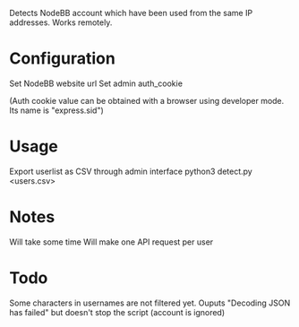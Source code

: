 Detects NodeBB account which have been used from the same IP addresses.
Works remotely.

# Configuration

Set NodeBB website url
Set admin auth_cookie

(Auth cookie value can be obtained with a browser using developer mode. Its name is "express.sid")

# Usage

Export userlist as CSV through admin interface
python3 detect.py <users.csv>

# Notes

Will take some time
Will make one API request per user

# Todo

Some characters in usernames are not filtered yet. Ouputs "Decoding JSON has failed" but doesn't stop the script (account is ignored)
